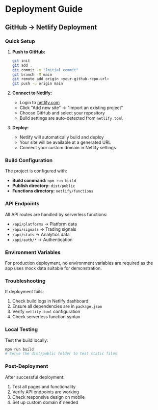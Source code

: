 # Deployment Guide

## GitHub → Netlify Deployment

### Quick Setup

1. **Push to GitHub:**
   ```bash
   git init
   git add .
   git commit -m "Initial commit"
   git branch -M main
   git remote add origin <your-github-repo-url>
   git push -u origin main
   ```

2. **Connect to Netlify:**
   - Login to [netlify.com](https://netlify.com)
   - Click "Add new site" → "Import an existing project"
   - Choose GitHub and select your repository
   - Build settings are auto-detected from `netlify.toml`

3. **Deploy:**
   - Netlify will automatically build and deploy
   - Your site will be available at a generated URL
   - Connect your custom domain in Netlify settings

### Build Configuration

The project is configured with:
- **Build command:** `npm run build`
- **Publish directory:** `dist/public`
- **Functions directory:** `netlify/functions`

### API Endpoints

All API routes are handled by serverless functions:
- `/api/platforms` → Platform data
- `/api/signals` → Trading signals
- `/api/stats` → Analytics data
- `/api/auth/*` → Authentication

### Environment Variables

For production deployment, no environment variables are required as the app uses mock data suitable for demonstration.

### Troubleshooting

If deployment fails:
1. Check build logs in Netlify dashboard
2. Ensure all dependencies are in `package.json`
3. Verify `netlify.toml` configuration
4. Check serverless function syntax

### Local Testing

Test the build locally:
```bash
npm run build
# Serve the dist/public folder to test static files
```

### Post-Deployment

After successful deployment:
1. Test all pages and functionality
2. Verify API endpoints are working
3. Check responsive design on mobile
4. Set up custom domain if needed